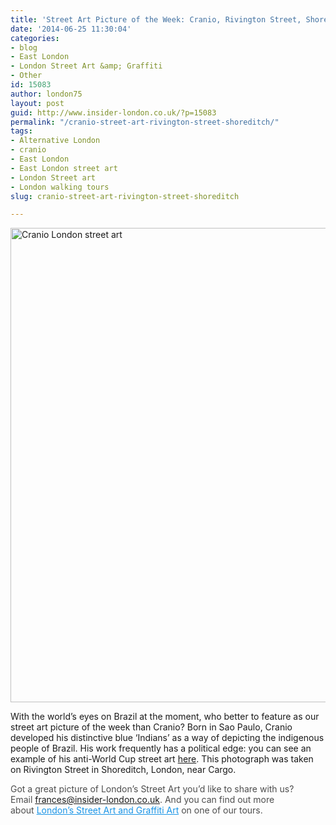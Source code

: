 ```yaml
---
title: 'Street Art Picture of the Week: Cranio, Rivington Street, Shoreditch'
date: '2014-06-25 11:30:04'
categories:
- blog
- East London
- London Street Art &amp; Graffiti
- Other
id: 15083
author: london75
layout: post
guid: http://www.insider-london.co.uk/?p=15083
permalink: "/cranio-street-art-rivington-street-shoreditch/"
tags:
- Alternative London
- cranio
- East London
- East London street art
- London Street art
- London walking tours
slug: cranio-street-art-rivington-street-shoreditch

---
```

[<img class="size-full wp-image-15085 aligncenter" src="http://www.insider-london.co.uk/wp-content/uploads/2014/06/Cranio.jpg" alt="Cranio London street art" width="569" height="759" />](http://www.insider-london.co.uk/wp-content/uploads/2014/06/Cranio.jpg)
  
With the world&#8217;s eyes on Brazil at the moment, who better to feature as our street art picture of the week than Cranio? Born in Sao Paulo, Cranio developed his distinctive blue &#8216;Indians&#8217; as a way of depicting the indigenous people of Brazil. His work frequently has a political edge: you can see an example of his anti-World Cup street art <a href="http://www.theguardian.com/artanddesign/gallery/2014/jun/09/brazils-anti-world-cup-street-art-in-pictures" target="_blank">here</a>. This photograph was taken on Rivington Street in Shoreditch, London, near Cargo.

<span style="color: #4d4d4d;">Got a great picture of London’s Street Art you’d like to share with us? Email </span><a id="yui_3_16_0_1_1402043296792_83087" style="color: #196ad4;" href="mailto:frances@insider-london.co.uk" target="_blank" rel="nofollow" shape="rect">frances@insider-london.co.uk</a><span style="color: #4d4d4d;">. And you can find out more about </span><a style="color: #1994e6;" href="http://www.insider-london.co.uk/london-graffiti-artists-walking-tours/" target="_blank">London’s Street Art and Graffiti Art</a><span style="color: #4d4d4d;"> on one of our tours.</span>